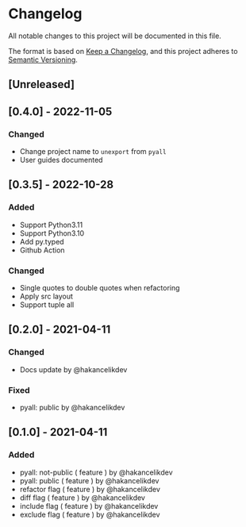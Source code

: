 # Changelog

All notable changes to this project will be documented in this file.

The format is based on [Keep a Changelog](https://keepachangelog.com/en/1.0.0/), and
this project adheres to [Semantic Versioning](https://semver.org/spec/v2.0.0.html).

## [Unreleased]

## [0.4.0] - 2022-11-05

### Changed

- Change project name to `unexport` from `pyall`
- User guides documented

## [0.3.5] - 2022-10-28

### Added

- Support Python3.11
- Support Python3.10
- Add py.typed
- Github Action

### Changed

- Single quotes to double quotes when refactoring
- Apply src layout
- Support tuple all

## [0.2.0] - 2021-04-11

### Changed

- Docs update by @hakancelikdev

### Fixed

- pyall: public by @hakancelikdev

## [0.1.0] - 2021-04-11

### Added

- pyall: not-public ( feature ) by @hakancelikdev
- pyall: public ( feature ) by @hakancelikdev
- refactor flag ( feature ) by @hakancelikdev
- diff flag ( feature ) by @hakancelikdev
- include flag ( feature ) by @hakancelikdev
- exclude flag ( feature ) by @hakancelikdev
